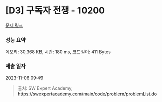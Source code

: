 # [D3] 구독자 전쟁 - 10200 

[문제 링크](https://swexpertacademy.com/main/code/problem/problemDetail.do?contestProbId=AXMCXV_qVgkDFAWv) 

### 성능 요약

메모리: 30,368 KB, 시간: 180 ms, 코드길이: 411 Bytes

### 제출 일자

2023-11-06 09:49



> 출처: SW Expert Academy, https://swexpertacademy.com/main/code/problem/problemList.do